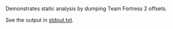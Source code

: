 Demonstrates static analysis by dumping Team Fortress 2 offsets.

See the output in [stdout.txt](stdout.txt).
